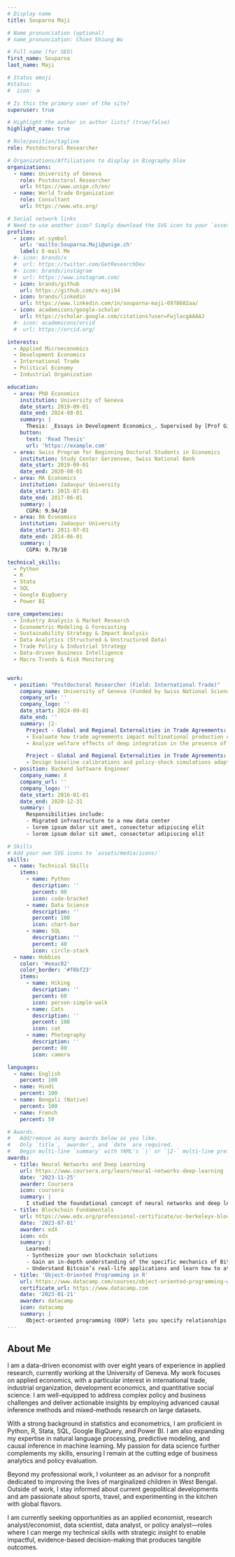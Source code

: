 ```yaml
---
# Display name
title: Souparna Maji

# Name pronunciation (optional)
# name_pronunciation: Chien Shiung Wu

# Full name (for SEO)
first_name: Souparna
last_name: Maji

# Status emoji
#status:
#  icon: ☕️

# Is this the primary user of the site?
superuser: true

# Highlight the author in author lists? (true/false)
highlight_name: true

# Role/position/tagline
role: Postdoctoral Researcher

# Organizations/Affiliations to display in Biography blox
organizations:
  - name: University of Geneva
    role: Postdoctoral Researcher
    url: https://www.unige.ch/en/
  - name: World Trade Organization
    role: Consultant
    url: https://www.wto.org/

# Social network links
# Need to use another icon? Simply download the SVG icon to your `assets/media/icons/` folder.
profiles:
  - icon: at-symbol
    url: 'mailto:Souparna.Maji@unige.ch'
    label: E-mail Me
  #- icon: brands/x
  #  url: https://twitter.com/GetResearchDev
  #- icon: brands/instagram
  #  url: https://www.instagram.com/
  - icon: brands/github
    url: https://github.com/s-maji94
  - icon: brands/linkedin
    url: https://www.linkedin.com/in/souparna-maji-0978682aa/
  - icon: academicons/google-scholar
    url: https://scholar.google.com/citations?user=FwjlacgAAAAJ
  #- icon: academicons/orcid
  #  url: https://orcid.org/

interests:
  - Applied Microeconomics
  - Development Economics
  - International Trade
  - Political Economy
  - Industrial Organization

education:
  - area: PhD Economics
    institution: University of Geneva
    date_start: 2019-09-01
    date_end: 2024-08-01
    summary: |
      Thesis: _Essays in Development Economics_. Supervised by [Prof Giacomo de Giorgi](https://example.com) and [Prof Jérémy Laurent‑Lucchetti](https://example.com).
    button:
      text: 'Read Thesis'
      url: 'https://example.com'
  - area: Swiss Program for Beginning Doctoral Students in Economics
    institution: Study Center Gerzensee, Swiss National Bank
    date_start: 2019-09-01
    date_end: 2020-08-01
  - area: MA Economics
    institution: Jadavpur University
    date_start: 2015-07-01
    date_end: 2017-06-01
    summary: |
      CGPA: 9.94/10
  - area: BA Economics
    institution: Jadavpur University
    date_start: 2011-07-01
    date_end: 2014-06-01
    summary: |
      CGPA: 9.79/10

technical_skills:
  - Python
  - R
  - Stata
  - SQL
  - Google BigQuery
  - Power BI

core_competencies:
  - Industry Analysis & Market Research
  - Econometric Modeling & Forecasting
  - Sustainability Strategy & Impact Analysis
  - Data Analytics (Structured & Unstructured Data)
  - Trade Policy & Industrial Strategy
  - Data-driven Business Intelligence
  - Macro Trends & Risk Monitoring


work:
  - position: "Postdoctoral Researcher (Field: International Trade)"
    company_name: University of Geneva (Funded by Swiss National Science Foundation)
    company_url: ''
    company_logo: ''
    date_start: 2024-09-01
    date_end: ''
    summary: |2-
      Project ‑ Global and Regional Externalities in Trade Agreements:
      - Evaluate how trade agreements impact multinational production choices using econometric models in Stata & R.
      - Analyze welfare effects of deep integration in the presence of externalities (e.g., car emissions) of regulatory policies.

      Project ‑ Global and Regional Externalities in Trade Agreements:
      - Design baseline calibrations and policy‑shock simulations adapting CES and non‑CES demand models in Python.
  - position: Backend Software Engineer
    company_name: X
    company_url: ''
    company_logo: ''
    date_start: 2016-01-01
    date_end: 2020-12-31
    summary: |
      Responsibilities include:
      - Migrated infrastructure to a new data center
      - lorem ipsum dolor sit amet, consectetur adipiscing elit
      - lorem ipsum dolor sit amet, consectetur adipiscing elit

# Skills
# Add your own SVG icons to `assets/media/icons/`
skills:
  - name: Technical Skills
    items:
      - name: Python
        description: ''
        percent: 80
        icon: code-bracket
      - name: Data Science
        description: ''
        percent: 100
        icon: chart-bar
      - name: SQL
        description: ''
        percent: 40
        icon: circle-stack
  - name: Hobbies
    color: '#eeac02'
    color_border: '#f0bf23'
    items:
      - name: Hiking
        description: ''
        percent: 60
        icon: person-simple-walk
      - name: Cats
        description: ''
        percent: 100
        icon: cat
      - name: Photography
        description: ''
        percent: 80
        icon: camera

languages:
  - name: English
    percent: 100
  - name: Hindi
    percent: 100
  - name: Bengali (Native)
    percent: 100
  - name: French
    percent: 50

# Awards.
#   Add/remove as many awards below as you like.
#   Only `title`, `awarder`, and `date` are required.
#   Begin multi-line `summary` with YAML's `|` or `|2-` multi-line prefix and indent 2 spaces below.
awards:
  - title: Neural Networks and Deep Learning
    url: https://www.coursera.org/learn/neural-networks-deep-learning
    date: '2023-11-25'
    awarder: Coursera
    icon: coursera
    summary: |
      I studied the foundational concept of neural networks and deep learning. By the end, I was familiar with the significant technological trends driving the rise of deep learning; build, train, and apply fully connected deep neural networks; implement efficient (vectorized) neural networks; identify key parameters in a neural network’s architecture; and apply deep learning to your own applications.
  - title: Blockchain Fundamentals
    url: https://www.edx.org/professional-certificate/uc-berkeleyx-blockchain-fundamentals
    date: '2023-07-01'
    awarder: edX
    icon: edx
    summary: |
      Learned:
      - Synthesize your own blockchain solutions
      - Gain an in-depth understanding of the specific mechanics of Bitcoin
      - Understand Bitcoin’s real-life applications and learn how to attack and destroy Bitcoin, Ethereum, smart contracts and Dapps, and alternatives to Bitcoin’s Proof-of-Work consensus algorithm
  - title: 'Object-Oriented Programming in R'
    url: https://www.datacamp.com/courses/object-oriented-programming-with-s3-and-r6-in-r
    certificate_url: https://www.datacamp.com
    date: '2023-01-21'
    awarder: datacamp
    icon: datacamp
    summary: |
      Object-oriented programming (OOP) lets you specify relationships between functions and the objects that they can act on, helping you manage complexity in your code. This is an intermediate level course, providing an introduction to OOP, using the S3 and R6 systems. S3 is a great day-to-day R programming tool that simplifies some of the functions that you write. R6 is especially useful for industry-specific analyses, working with web APIs, and building GUIs.
---
```


## About Me

I am a data-driven economist with over eight years of experience in applied research, currently working at the University of Geneva. My work focuses on applied economics, with a particular interest in international trade, industrial organization, development economics, and quantitative social science. I am well-equipped to address complex policy and business challenges and deliver actionable insights by employing advanced causal inference methods and mixed-methods research on large datasets.

With a strong background in statistics and econometrics, I am proficient in Python, R, Stata, SQL, Google BigQuery, and Power BI. I am also expanding my expertise in natural language processing, predictive modeling, and causal inference in machine learning. My passion for data science further complements my skills, ensuring I remain at the cutting edge of business analytics and policy evaluation.

Beyond my professional work, I volunteer as an advisor for a nonprofit dedicated to improving the lives of marginalized children in West Bengal. Outside of work, I stay informed about current geopolitical developments and am passionate about sports, travel, and experimenting in the kitchen with global flavors.

I am currently seeking opportunities as an applied economist, research analyst/economist, data scientist, data analyst, or policy analyst—roles where I can merge my technical skills with strategic insight to enable impactful, evidence-based decision-making that produces tangible outcomes.
